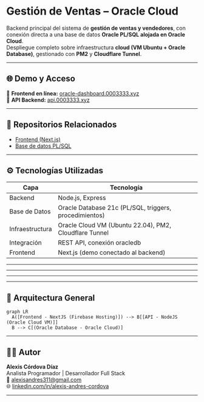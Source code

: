 # Gestión de Ventas – Oracle Cloud

Backend principal del sistema de **gestión de ventas y vendedores**, con conexión directa a una base de datos **Oracle PL/SQL alojada en Oracle Cloud**.  
Despliegue completo sobre infraestructura **cloud (VM Ubuntu + Oracle Database)**, gestionado con **PM2** y **Cloudflare Tunnel**.

---

## 🌐 Demo y Acceso

🔸 **Frontend en línea:** [oracle-dashboard.0003333.xyz](https://oracle-dashboard.0003333.xyz)  
🔸 **API Backend:** [api.0003333.xyz](https://api.0003333.xyz)

---

## 🔗 Repositorios Relacionados

- [Frontend (Next.js)](https://github.com/alex3373/frontend_ventas)
- [Base de datos PL/SQL](https://github.com/alex3373/BBDD_SQL-PLSQL)
---

## ⚙️ Tecnologías Utilizadas

| Capa | Tecnología |
|------|-------------|
| Backend | Node.js, Express |
| Base de Datos | Oracle Database 21c (PL/SQL, triggers, procedimientos) |
| Infraestructura | Oracle Cloud VM (Ubuntu 22.04), PM2, Cloudflare Tunnel |
| Integración | REST API, conexión oracledb |
| Frontend | Next.js (demo conectado al backend) |

---
---

---

---

## 🧱 Arquitectura General

```mermaid
graph LR
  A([Frontend - NextJS (Firebase Hosting)]) --> B[[API - NodeJS (Oracle Cloud VM)]]
  B --> C[(Oracle Database - Oracle Cloud)]
```

---

## 👨‍💻 Autor

**Alexis Córdova Díaz**  
Analista Programador | Desarrollador Full Stack  
📧 alexisandres311@gmail.com  
🌐 [linkedin.com/in/alexis-andres-cordova](https://linkedin.com/in/alexis-andres-cordova)

---


